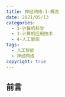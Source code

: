 ```yaml
---
title: 神经网络-1-概览
date: 2021/05/13
categories:
  - 3-计算机科学
  - 3-计算机应用技术
  - 4-人工智能
tags:
  - 人工智能
  - 神经网络
copyright: true
---
```


## 前言